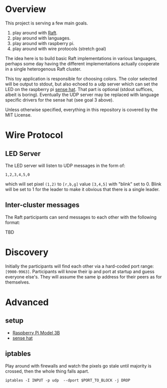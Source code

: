 # Overview
This project is serving a few main goals.  
1. play around with [Raft](https://raft.github.io/).
2. play around with languages.  
3. play around with raspberry pi.
4. play around with wire protocols (stretch goal)

The idea here is to build basic Raft implementations in various languages, perhaps some day having the different implementations actually cooperate in a single heterogenous Raft cluster.

This toy application is responsible for choosing colors.  The color selected will be output to stdout, but also echoed to a udp server which can set the LED on the raspberry pi [sense hat](https://www.raspberrypi.org/products/sense-hat/).  That part is optional (stdout suffices, albeit is boring).  Eventually the UDP server may be replaced with language specific drivers for the sense hat (see goal 3 above).

Unless otherwise specified, everything in this repository is covered by the MIT License.

# Wire Protocol
## LED Server
The LED server will listen to UDP messages in the form of:

```
1,2,3,4,5,0
```

which will set pixel `(1,2)` to `[r,b,g]` value `[3,4,5]` with "blink" set to 0.  Blink will be set to 1 for the leader to make it obvious that there is a single leader.

## Inter-cluster messages
The Raft participants can send messages to each other with the following format:

TBD

# Discovery
Initially the participants will find each other via a hard-coded port range: `[9900-9963]`.  Participants will know their ip and port at startup and guess everyone else's.  They will assume the same ip address for their peers as for themselves.

# Advanced

## setup

* [Raspberry Pi Model 3B](https://www.raspberrypi.org/products/raspberry-pi-3-model-b/)
* [sense hat](https://www.raspberrypi.org/products/sense-hat/)

## iptables
Play around with firewalls and watch the pixels go stale until majority is crossed, then the whole thing falls apart.

```
iptables -I INPUT -p udp  --dport $PORT_TO_BLOCK -j DROP
```
